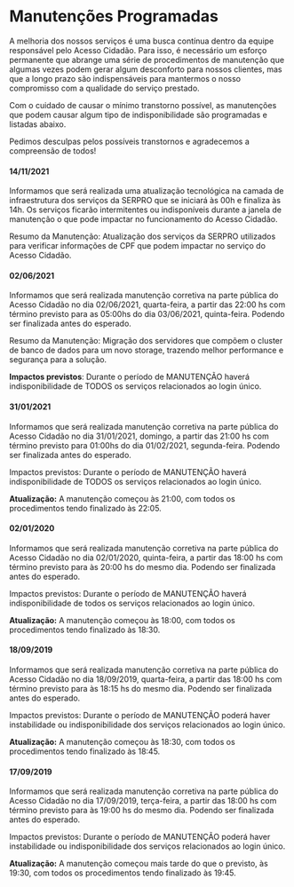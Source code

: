 # Manutenções Programadas

A melhoria dos nossos serviços é uma busca contínua dentro da equipe responsável pelo Acesso Cidadão. Para isso, é necessário um esforço permanente que abrange uma série de procedimentos de manutenção que algumas vezes podem gerar algum desconforto para nossos clientes, mas que a longo prazo são indispensáveis para mantermos o nosso compromisso com a qualidade do serviço prestado.

Com o cuidado de causar o mínimo transtorno possível, as manutenções que podem causar algum tipo de indisponibilidade são programadas e listadas abaixo.

Pedimos desculpas pelos possíveis transtornos e agradecemos a compreensão de todos!

#### 14/11/2021
Informamos que será realizada uma atualização tecnológica  na camada de infraestrutura dos serviços da SERPRO que se iniciará às 00h e finaliza às 14h. Os serviços ficarão intermitentes ou indisponíveis durante a janela de manutenção o que pode impactar no funcionamento do Acesso Cidadão.

Resumo da Manutenção: Atualização dos serviços da SERPRO utilizados para verificar informações de CPF que podem impactar no serviço do Acesso Cidadão.

#### 02/06/2021
Informamos que será realizada manutenção corretiva na parte pública do Acesso Cidadão no dia 02/06/2021, quarta-feira, a partir das 22:00 hs com término previsto para as 05:00hs do dia 03/06/2021, quinta-feira. Podendo ser finalizada antes do esperado.

Resumo da Manutenção: Migração dos servidores que compõem o cluster de banco de dados para um novo storage, trazendo melhor performance e segurança para a solução.

**Impactos previstos**: Durante o período de MANUTENÇÃO haverá indisponibilidade de TODOS os serviços relacionados ao login único.

#### 31/01/2021
Informamos que será realizada manutenção corretiva na parte pública do Acesso Cidadão no dia 31/01/2021, domingo, a partir das 21:00 hs com término previsto para 01:00hs do dia 01/02/2021, segunda-feira. Podendo ser finalizada antes do esperado.

Impactos previstos: Durante o período de MANUTENÇÃO haverá indisponibilidade de TODOS os serviços relacionados ao login único.

**Atualização:** A manutenção começou às 21:00, com todos os procedimentos tendo finalizado às 22:05.

#### 02/01/2020
Informamos que será realizada manutenção corretiva na parte pública do Acesso Cidadão no dia 02/01/2020, quinta-feira, a partir das 18:00 hs com término previsto para às 20:00 hs do mesmo dia. Podendo ser finalizada antes do esperado.

Impactos previstos: Durante o período de MANUTENÇÃO haverá indisponibilidade de todos os serviços relacionados ao login único.

**Atualização:** A manutenção começou às 18:00, com todos os procedimentos tendo finalizado às 18:30.

#### 18/09/2019
Informamos que será realizada manutenção corretiva na parte pública do Acesso Cidadão no dia 18/09/2019, quarta-feira, a partir das 18:00 hs com término previsto para às 18:15 hs do mesmo dia. Podendo ser finalizada antes do esperado.

Impactos previstos: Durante o período de MANUTENÇÃO poderá haver instabilidade ou indisponibilidade dos serviços relacionados ao login único.

**Atualização:** A manutenção começou às 18:30, com todos os procedimentos tendo finalizado às 18:45.

#### 17/09/2019
Informamos que será realizada manutenção corretiva na parte pública do Acesso Cidadão no dia 17/09/2019, terça-feira, a partir das 18:00 hs com término previsto para às 19:00 hs do mesmo dia. Podendo ser finalizada antes do esperado.

Impactos previstos: Durante o período de MANUTENÇÃO poderá haver instabilidade ou indisponibilidade dos serviços relacionados ao login único.

**Atualização:** A manutenção começou mais tarde do que o previsto, às 19:30, com todos os procedimentos tendo finalizado às 19:45.

